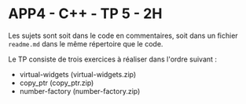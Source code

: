 # APP4 - C++ - TP 5 - 2H

Les sujets sont soit dans le code en commentaires, soit dans un fichier `readme.md` dans le même répertoire que le code.

Le TP consiste de trois exercices à réaliser dans l'ordre suivant :
- virtual-widgets (virtual-widgets.zip)
- copy_ptr (copy_ptr.zip)
- number-factory (number-factory.zip)
